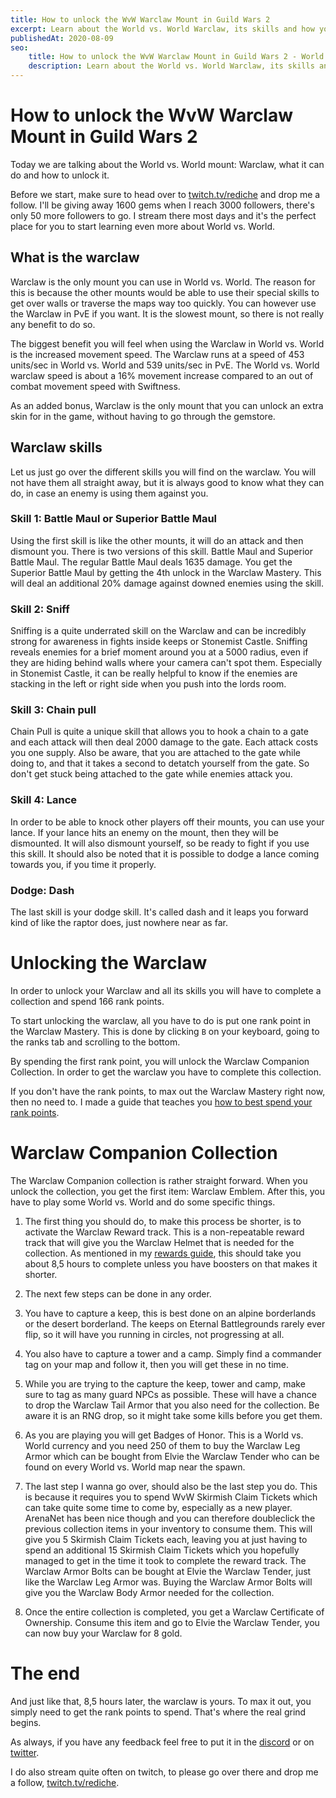 ```yaml
---
title: How to unlock the WvW Warclaw Mount in Guild Wars 2
excerpt: Learn about the World vs. World Warclaw, its skills and how you can unlock it.
publishedAt: 2020-08-09
seo:
    title: How to unlock the WvW Warclaw Mount in Guild Wars 2 - World vs. World Basics - Guild Wars 2 Guide
    description: Learn about the World vs. World Warclaw, its skills and how you can unlock it.
---
```


# How to unlock the WvW Warclaw Mount in Guild Wars 2

Today we are talking about the World vs. World mount: Warclaw, what it can do and how to unlock it.

Before we start, make sure to head over to [twitch.tv/rediche](https://twitch.tv/rediche) and drop me a follow. I'll be giving away 1600 gems when I reach 3000 followers, there's only 50 more followers to go. I stream there most days and it's the perfect place for you to start learning even more about World vs. World.

<youtube-player id="74VOcLenxX4"></youtube-player>

## What is the warclaw

Warclaw is the only mount you can use in World vs. World. The reason for this is because the other mounts would be able to use their special skills to get over walls or traverse the maps way too quickly. You can however use the Warclaw in PvE if you want. It is the slowest mount, so there is not really any benefit to do so.

The biggest benefit you will feel when using the Warclaw in World vs. World is the increased movement speed. The Warclaw runs at a speed of 453 units/sec in World vs. World and 539 units/sec in PvE. The World vs. World warclaw speed is about a 16% movement increase compared to an out of combat movement speed with Swiftness.

As an added bonus, Warclaw is the only mount that you can unlock an extra skin for in the game, without having to go through the gemstore.

## Warclaw skills

Let us just go over the different skills you will find on the warclaw. You will not have them all straight away, but it is always good to know what they can do, in case an enemy is using them against you.

### Skill 1: Battle Maul or Superior Battle Maul

Using the first skill is like the other mounts, it will do an attack and then dismount you. There is two versions of this skill. Battle Maul and Superior Battle Maul. The regular Battle Maul deals 1635 damage.  You get the Superior Battle Maul by getting the 4th unlock in the Warclaw Mastery. This will deal an additional 20% damage against downed enemies using the skill. 

### Skill 2: Sniff

Sniffing is a quite underrated skill on the Warclaw and can be incredibly strong for awareness in fights inside keeps or Stonemist Castle. Sniffing reveals enemies for a brief moment around you at a 5000 radius, even if they are hiding behind walls where your camera can't spot them. Especially in Stonemist Castle, it can be really helpful to know if the enemies are stacking in the left or right side when you push into the lords room. 

### Skill 3: Chain pull

Chain Pull is quite a unique skill that allows you to hook a chain to a gate and each attack will then deal 2000 damage to the gate. Each attack costs you one supply. Also be aware, that you are attached to the gate while doing to, and that it takes a second to detatch yourself from the gate. So don't get stuck being attached to the gate while enemies attack you.

### Skill 4: Lance

In order to be able to knock other players off their mounts, you can use your lance. If your lance hits an enemy on the mount, then they will be dismounted. It will also dismount yourself, so be ready to fight if you use this skill. It should also be noted that it is possible to dodge a lance coming towards you, if you time it properly.

### Dodge: Dash

The last skill is your dodge skill. It's called dash and it leaps you forward kind of like the raptor does, just nowhere near as far.

# Unlocking the Warclaw

In order to unlock your Warclaw and all its skills you will have to complete a collection and spend 166 rank points.

To start unlocking the warclaw, all you have to do is put one rank point in the Warclaw Mastery. This is done by clicking `B` on your keyboard, going to the ranks tab and scrolling to the bottom.

By spending the first rank point, you will unlock the Warclaw Companion Collection. In order to get the warclaw you have to complete this collection.

If you don't have the rank points, to max out the Warclaw Mastery right now, then no need to. I made a guide that teaches you [how to best spend your rank points](https://rediche.stream/articles/how-to-spend-wvw-rank-points).

# Warclaw Companion Collection

The Warclaw Companion collection is rather straight forward. When you unlock the collection, you get the first item: Warclaw Emblem. After this, you have to play some World vs. World and do some specific things. 

1. The first thing you should do, to make this process be shorter, is to activate the Warclaw Reward track. This is a non-repeatable reward track that will give you the Warclaw Helmet that is needed for the collection. As mentioned in my [rewards guide](https://rediche.stream/articles/what-rewards-can-you-get-in-wvw), this should take you about 8,5 hours to complete unless you have boosters on that makes it shorter.

2. The next few steps can be done in any order.

3. You have to capture a keep, this is best done on an alpine borderlands or the desert borderland. The keeps on Eternal Battlegrounds rarely ever flip, so it will have you running in circles, not progressing at all.

4. You also have to capture a tower and a camp. Simply find a commander tag on your map and follow it, then you will get these in no time.

5. While you are trying to the capture the keep, tower and camp, make sure to tag as many guard NPCs as possible. These will have a chance to drop the Warclaw Tail Armor that you also need for the collection. Be aware it is an RNG drop, so it might take some kills before you get them.

6. As you are playing you will get Badges of Honor. This is a World vs. World currency and you need 250 of them to buy the Warclaw Leg Armor which can be bought from Elvie the Warclaw Tender who can be found on every World vs. World map near the spawn.

7. The last step I wanna go over, should also be the last step you do. This is because it requires you to spend WvW Skirmish Claim Tickets which can take quite some time to come by, especially as a new player. ArenaNet has been nice though and you can therefore doubleclick the previous collection items in your inventory to consume them. This will give you 5 Skirmish Claim Tickets each, leaving you at just having to spend an additional 15 Skirmish Claim Tickets which you hopefully managed to get in the time it took to complete the reward track. The Warclaw Armor Bolts can be bought at Elvie the Warclaw Tender, just like the Warclaw Leg Armor was. Buying the Warclaw Armor Bolts will give you the Warclaw Body Armor needed for the collection.

8. Once the entire collection is completed, you get a Warclaw Certificate of Ownership. Consume this item and go to Elvie the Warclaw Tender, you can now buy your Warclaw for 8 gold.

# The end

And just like that, 8,5 hours later, the warclaw is yours. To max it out, you simply need to get the rank points to spend. That's where the real grind begins.

As always, if you have any feedback feel free to put it in the [discord](https://gw2.link/discord) or on [twitter](https://twitter.com/thegeil).

I do also stream quite often on twitch, to please go over there and drop me a follow, [twitch.tv/rediche](https://twitch.tv/rediche).